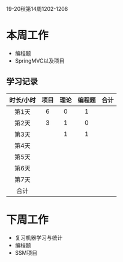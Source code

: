 19-20秋第14周1202-1208

# 本周工作

*   编程题
*   SpringMVC以及项目

## 学习记录

| 时长/小时 | 项目 | 理论 | 编程题 | 合计 |
| :-------: | :--: | :--: | :----: | :--: |
|   第1天   |  6   |  0   |   1    |      |
|   第2天   |  3   |  1   |   0    |      |
|   第3天   |      |  1   |   1    |      |
|   第4天   |      |      |        |      |
|   第5天   |      |      |        |      |
|   第6天   |      |      |        |      |
|   第7天   |      |      |        |      |
|   合计    |      |      |        |      |

# 下周工作

*   复习机器学习与统计
*   编程题
*   SSM项目

